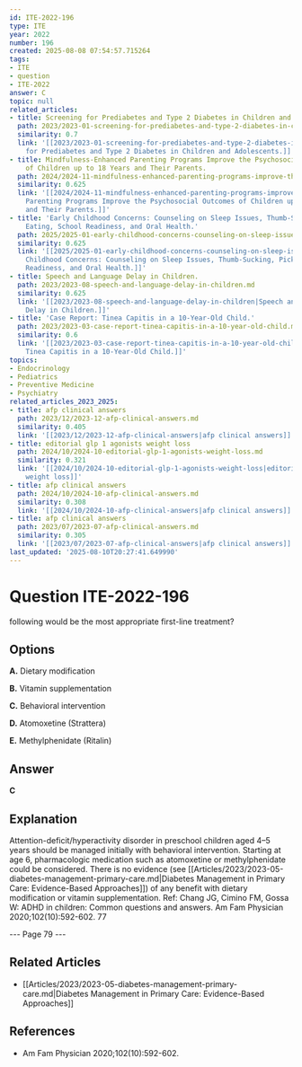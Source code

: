 ```yaml
---
id: ITE-2022-196
type: ITE
year: 2022
number: 196
created: 2025-08-08 07:54:57.715264
tags:
- ITE
- question
- ITE-2022
answer: C
topic: null
related_articles:
- title: Screening for Prediabetes and Type 2 Diabetes in Children and Adolescents.
  path: 2023/2023-01-screening-for-prediabetes-and-type-2-diabetes-in-children-an.md
  similarity: 0.7
  link: '[[2023/2023-01-screening-for-prediabetes-and-type-2-diabetes-in-children-an|Screening
    for Prediabetes and Type 2 Diabetes in Children and Adolescents.]]'
- title: Mindfulness-Enhanced Parenting Programs Improve the Psychosocial Outcomes
    of Children up to 18 Years and Their Parents.
  path: 2024/2024-11-mindfulness-enhanced-parenting-programs-improve-the-psychoso.md
  similarity: 0.625
  link: '[[2024/2024-11-mindfulness-enhanced-parenting-programs-improve-the-psychoso|Mindfulness-Enhanced
    Parenting Programs Improve the Psychosocial Outcomes of Children up to 18 Years
    and Their Parents.]]'
- title: 'Early Childhood Concerns: Counseling on Sleep Issues, Thumb-Sucking, Picky
    Eating, School Readiness, and Oral Health.'
  path: 2025/2025-01-early-childhood-concerns-counseling-on-sleep-issues-thumb-su.md
  similarity: 0.625
  link: '[[2025/2025-01-early-childhood-concerns-counseling-on-sleep-issues-thumb-su|Early
    Childhood Concerns: Counseling on Sleep Issues, Thumb-Sucking, Picky Eating, School
    Readiness, and Oral Health.]]'
- title: Speech and Language Delay in Children.
  path: 2023/2023-08-speech-and-language-delay-in-children.md
  similarity: 0.625
  link: '[[2023/2023-08-speech-and-language-delay-in-children|Speech and Language
    Delay in Children.]]'
- title: 'Case Report: Tinea Capitis in a 10-Year-Old Child.'
  path: 2023/2023-03-case-report-tinea-capitis-in-a-10-year-old-child.md
  similarity: 0.6
  link: '[[2023/2023-03-case-report-tinea-capitis-in-a-10-year-old-child|Case Report:
    Tinea Capitis in a 10-Year-Old Child.]]'
topics:
- Endocrinology
- Pediatrics
- Preventive Medicine
- Psychiatry
related_articles_2023_2025:
- title: afp clinical answers
  path: 2023/12/2023-12-afp-clinical-answers.md
  similarity: 0.405
  link: '[[2023/12/2023-12-afp-clinical-answers|afp clinical answers]]'
- title: editorial glp 1 agonists weight loss
  path: 2024/10/2024-10-editorial-glp-1-agonists-weight-loss.md
  similarity: 0.321
  link: '[[2024/10/2024-10-editorial-glp-1-agonists-weight-loss|editorial glp 1 agonists
    weight loss]]'
- title: afp clinical answers
  path: 2024/10/2024-10-afp-clinical-answers.md
  similarity: 0.308
  link: '[[2024/10/2024-10-afp-clinical-answers|afp clinical answers]]'
- title: afp clinical answers
  path: 2023/07/2023-07-afp-clinical-answers.md
  similarity: 0.305
  link: '[[2023/07/2023-07-afp-clinical-answers|afp clinical answers]]'
last_updated: '2025-08-10T20:27:41.649990'
---
```


# Question ITE-2022-196

following would be the most appropriate first-line treatment?

## Options

**A.** Dietary modification

**B.** Vitamin supplementation

**C.** Behavioral intervention

**D.** Atomoxetine (Strattera)

**E.** Methylphenidate (Ritalin)

## Answer

**C**

## Explanation

Attention-deficit/hyperactivity disorder in preschool children aged 4–5 years should be managed initially
with behavioral intervention. Starting at age 6, pharmacologic medication such as atomoxetine or
methylphenidate could be considered. There is no evidence (see [[Articles/2023/2023-05-diabetes-management-primary-care.md|Diabetes Management in Primary Care: Evidence-Based Approaches]]) of any benefit with dietary modification or
vitamin supplementation.
Ref: Chang JG, Cimino FM, Gossa W: ADHD in children: Common questions and answers. Am Fam Physician
2020;102(10):592-602.
77

--- Page 79 ---



## Related Articles

- [[Articles/2023/2023-05-diabetes-management-primary-care.md|Diabetes Management in Primary Care: Evidence-Based Approaches]]

## References

- Am Fam Physician
2020;102(10):592-602.
